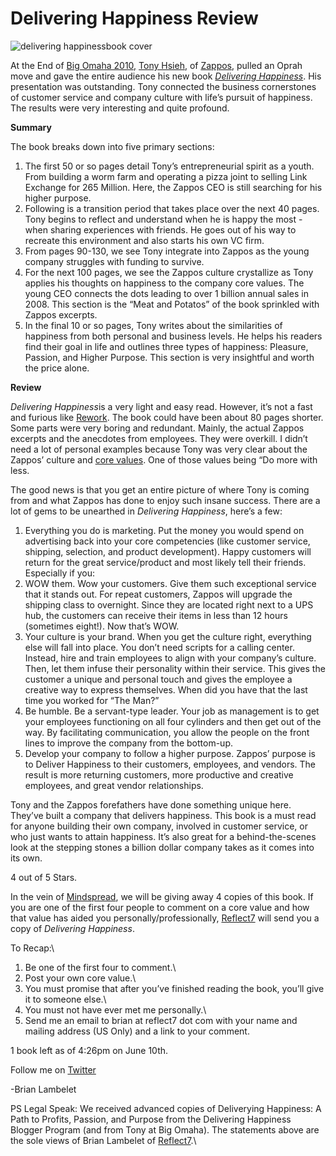 <!--
id: 671778103
link: http://techneur.com/post/671778103/delivering-happiness-review
slug: delivering-happiness-review
date: Sun Jun 06 2010 23:37:00 GMT-0500 (CDT)
publish: 2010-06-06
tags: book-review
-->


Delivering Happiness Review
===========================

![delivering happinessbook
cover](http://media.tumblr.com/tumblr_l3mifgBHVa1qzbc4f.jpg)

At the End of [Big Omaha
2010,](http://techneur.com/post/662289828/big-omaha-2010 "Big Omaha 2010 Recap")
[Tony Hsieh](http://twitter.com/zappos "Follow Tony on Twitter"), of
[Zappos](http://www.zappos.com/ "zappos.com"), pulled an Oprah move and
gave the entire audience his new book [*Delivering
Happiness*](http://deliveringhappinessbook.us1.list-manage.com/track/click?u=7469caef6122a4c94f2c5e38e&id=ace950be67&e=89541698b8 "deliveringhappinessbook.com").
His presentation was outstanding. Tony connected the business
cornerstones of customer service and company culture with life’s pursuit
of happiness. The results were very interesting and quite profound.

**Summary**

The book breaks down into five primary sections:

1.  The first 50 or so pages detail Tony’s entrepreneurial spirit as a
    youth. From building a worm farm and operating a pizza joint to
    selling Link Exchange for 265 Million. Here, the Zappos CEO is still
    searching for his higher purpose.
2.  Following is a transition period that takes place over the next 40
    pages. Tony begins to reflect and understand when he is happy the
    most - when sharing experiences with friends. He goes out of his way
    to recreate this environment and also starts his own VC firm.
3.  From pages 90-130, we see Tony integrate into Zappos as the young
    company struggles with funding to survive.
4.  For the next 100 pages, we see the Zappos culture crystallize as
    Tony applies his thoughts on happiness to the company core values.
    The young CEO connects the dots leading to over 1 billion annual
    sales in 2008. This section is the “Meat and Potatos” of the book
    sprinkled with Zappos excerpts.
5.  In the final 10 or so pages, Tony writes about the similarities of
    happiness from both personal and business levels. He helps his
    readers find their goal in life and outlines three types of
    happiness: Pleasure, Passion, and Higher Purpose. This section is
    very insightful and worth the price alone.

**Review**

*Delivering Happiness*is a very light and easy read. However, it’s not a
fast and furious like
[Rework](http://techneur.com/post/550060849/rework "Rework Review"). The
book could have been about 80 pages shorter. Some parts were very boring
and redundant. Mainly, the actual Zappos excerpts and the anecdotes from
employees. They were overkill. I didn’t need a lot of personal examples
because Tony was very clear about the Zappos’ culture and [core
values](http://about.zappos.com/our-unique-culture/zappos-core-values "Zappos Core Values").
One of those values being “Do more with less.

The good news is that you get an entire picture of where Tony is coming
from and what Zappos has done to enjoy such insane success. There are a
lot of gems to be unearthed in *Delivering Happiness*, here’s a few:

1.  Everything you do is marketing. Put the money you would spend on
    advertising back into your core competencies (like customer service,
    shipping, selection, and product development). Happy customers will
    return for the great service/product and most likely tell their
    friends. Especially if you:
2.  WOW them. Wow your customers. Give them such exceptional service
    that it stands out. For repeat customers, Zappos will upgrade the
    shipping class to overnight. Since they are located right next to a
    UPS hub, the customers can receive their items in less than 12 hours
    (sometimes eight!). Now that’s WOW.
3.  Your culture is your brand. When you get the culture right,
    everything else will fall into place. You don’t need scripts for a
    calling center. Instead, hire and train employees to align with your
    company’s culture. Then, let them infuse their personality within
    their service. This gives the customer a unique and personal touch
    and gives the employee a creative way to express themselves. When
    did you have that the last time you worked for “The Man?”
4.  Be humble. Be a servant-type leader. Your job as management is to
    get your employees functioning on all four cylinders and then get
    out of the way. By facilitating communication, you allow the people
    on the front lines to improve the company from the bottom-up.
5.  Develop your company to follow a higher purpose. Zappos’ purpose is
    to Deliver Happiness to their customers, employees, and vendors. The
    result is more returning customers, more productive and creative
    employees, and great vendor relationships.

Tony and the Zappos forefathers have done something unique here. They’ve
built a company that delivers happiness. This book is a must read for
anyone building their own company, involved in customer service, or who
just wants to attain happiness. It’s also great for a behind-the-scenes
look at the stepping stones a billion dollar company takes as it comes
into its own.

4 out of 5 Stars.

In the vein of
[Mindspread](http://techneur.com/post/635311152/announcing-mindspread "Announcing Mindspread"),
we will be giving away 4 copies of this book. If you are one of the
first four people to comment on a core value and how that value has
aided you personally/professionally,
[Reflect7](http://reflect7.com "reflect7.com") will send you a copy of
*Delivering Happiness*.

To Recap:\
1) Be one of the first four to comment.\
2) Post your own core value.\
3) You must promise that after you’ve finished reading the book, you’ll
give it to someone else.\
4) You must not have ever met me personally.\
5) Send me an email to brian at reflect7 dot com with your name and
mailing address (US Only) and a link to your comment.

1 book left as of 4:26pm on June 10th.

Follow me on
[Twitter](http://twitter.com/BrianLambelet "Follow Brian on Twitter")

-Brian Lambelet

PS Legal Speak: We received advanced copies of Deliverying Happiness: A
Path to Profits, Passion, and Purpose from the Delivering Happiness
Blogger Program (and from Tony at Big Omaha). The statements above are
the sole views of Brian Lambelet of
[Reflect7](http://reflect7.com "reflect7.com").\


